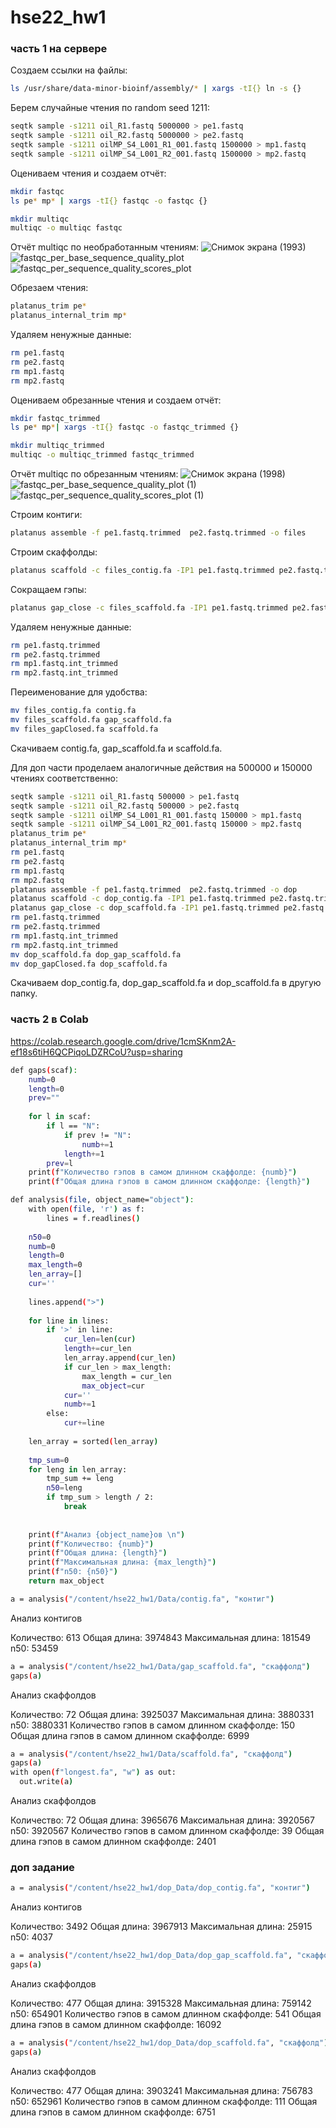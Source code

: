 # hse22_hw1
### часть 1 на сервере
Создаем ссылки на файлы:
```bash
ls /usr/share/data-minor-bioinf/assembly/* | xargs -tI{} ln -s {}
```
Берем случайные чтения по random seed 1211:
```bash
seqtk sample -s1211 oil_R1.fastq 5000000 > pe1.fastq
seqtk sample -s1211 oil_R2.fastq 5000000 > pe2.fastq
seqtk sample -s1211 oilMP_S4_L001_R1_001.fastq 1500000 > mp1.fastq
seqtk sample -s1211 oilMP_S4_L001_R2_001.fastq 1500000 > mp2.fastq
```
Оцениваем чтения и создаем отчёт:
```bash
mkdir fastqc
ls pe* mp* | xargs -tI{} fastqc -o fastqc {}

mkdir multiqc
multiqc -o multiqc fastqc
```
Отчёт multiqc по необработанным чтениям:
![Снимок экрана (1993)](https://user-images.githubusercontent.com/103137801/194580645-8a39a3ee-e5ff-4ac7-8073-04979919b856.png)
![fastqc_per_base_sequence_quality_plot](https://user-images.githubusercontent.com/103137801/194581263-136809ff-8fca-4e5e-a932-f255aba5ea63.png)
![fastqc_per_sequence_quality_scores_plot](https://user-images.githubusercontent.com/103137801/194581456-3f814eea-971f-4ae1-8013-1b4f17e13507.png)
 
Обрезаем чтения:
```bash
platanus_trim pe*
platanus_internal_trim mp*
```
Удаляем ненужные данные:
```bash
rm pe1.fastq
rm pe2.fastq
rm mp1.fastq
rm mp2.fastq
```
Оцениваем обрезанные чтения и создаем отчёт:
```bash
mkdir fastqc_trimmed
ls pe* mp*| xargs -tI{} fastqc -o fastqc_trimmed {}

mkdir multiqc_trimmed
multiqc -o multiqc_trimmed fastqc_trimmed
```

Отчёт multiqc по обрезанным чтениям:
![Снимок экрана (1998)](https://user-images.githubusercontent.com/103137801/194595982-ea13b30e-89b5-42e6-9631-eff540eeb22f.png)
![fastqc_per_base_sequence_quality_plot (1)](https://user-images.githubusercontent.com/103137801/194595696-7b5aad72-9f62-4e8b-9fd0-5ff3089606c1.png)
![fastqc_per_sequence_quality_scores_plot (1)](https://user-images.githubusercontent.com/103137801/194595781-5723b67a-651c-4518-9034-60115ebadc8f.png)

Строим контиги:
```bash
platanus assemble -f pe1.fastq.trimmed  pe2.fastq.trimmed -o files
```

Строим скаффолды:
```bash
platanus scaffold -c files_contig.fa -IP1 pe1.fastq.trimmed pe2.fastq.trimmed -OP2 mp1.fastq.int_trimmed mp2.fastq.int_trimmed -o files
```

Сокращаем гэпы:
```bash
platanus gap_close -c files_scaffold.fa -IP1 pe1.fastq.trimmed pe2.fastq.trimmed -OP2 mp1.fastq.int_trimmed mp2.fastq.int_trimmed -o files
```

Удаляем ненужные данные:
```bash
rm pe1.fastq.trimmed
rm pe2.fastq.trimmed
rm mp1.fastq.int_trimmed
rm mp2.fastq.int_trimmed
```
Переименование для удобства:
```bash
mv files_contig.fa contig.fa
mv files_scaffold.fa gap_scaffold.fa
mv files_gapClosed.fa scaffold.fa
```
Скачиваем contig.fa, gap_scaffold.fa и scaffold.fa.

Для доп части проделаем аналогичные действия на 500000 и 150000 чтениях соответственно:
```bash
seqtk sample -s1211 oil_R1.fastq 500000 > pe1.fastq
seqtk sample -s1211 oil_R2.fastq 500000 > pe2.fastq
seqtk sample -s1211 oilMP_S4_L001_R1_001.fastq 150000 > mp1.fastq
seqtk sample -s1211 oilMP_S4_L001_R2_001.fastq 150000 > mp2.fastq
platanus_trim pe*
platanus_internal_trim mp*
rm pe1.fastq
rm pe2.fastq
rm mp1.fastq
rm mp2.fastq
platanus assemble -f pe1.fastq.trimmed  pe2.fastq.trimmed -o dop
platanus scaffold -c dop_contig.fa -IP1 pe1.fastq.trimmed pe2.fastq.trimmed -OP2 mp1.fastq.int_trimmed mp2.fastq.int_trimmed -o dop
platanus gap_close -c dop_scaffold.fa -IP1 pe1.fastq.trimmed pe2.fastq.trimmed -OP2 mp1.fastq.int_trimmed mp2.fastq.int_trimmed -o dop
rm pe1.fastq.trimmed
rm pe2.fastq.trimmed
rm mp1.fastq.int_trimmed
rm mp2.fastq.int_trimmed
mv dop_scaffold.fa dop_gap_scaffold.fa
mv dop_gapClosed.fa dop_scaffold.fa
```
Скачиваем dop_contig.fa, dop_gap_scaffold.fa и dop_scaffold.fa в другую папку.

### часть 2 в Colab

https://colab.research.google.com/drive/1cmSKnm2A-ef18s6tiH6QCPiqoLDZRCoU?usp=sharing
```bash
def gaps(scaf):
    numb=0
    length=0
    prev=""
    
    for l in scaf:
        if l == "N":
            if prev != "N":
                numb+=1
            length+=1
        prev=l
    print(f"Количество гэпов в самом длинном скаффолде: {numb}")
    print(f"Общая длина гэпов в самом длинном скаффолде: {length}")

def analysis(file, object_name="object"):
    with open(file, 'r') as f:
        lines = f.readlines()
        
    n50=0
    numb=0
    length=0
    max_length=0
    len_array=[]
    cur=''
    
    lines.append(">")
    
    for line in lines:
        if '>' in line:
            cur_len=len(cur)
            length+=cur_len
            len_array.append(cur_len)
            if cur_len > max_length:
                max_length = cur_len
                max_object=cur
            cur=''
            numb+=1
        else:
            cur+=line
    
    len_array = sorted(len_array)
    
    tmp_sum=0
    for leng in len_array:
        tmp_sum += leng
        n50=leng
        if tmp_sum > length / 2:
            break
    
    
    print(f"Анализ {object_name}ов \n")
    print(f"Количество: {numb}")
    print(f"Общая длина: {length}")
    print(f"Максимальная длина: {max_length}")
    print(f"n50: {n50}")
    return max_object
```

```bash
a = analysis("/content/hse22_hw1/Data/contig.fa", "контиг")
```
Анализ контигов 

Количество: 613
Общая длина: 3974843
Максимальная длина: 181549
n50: 53459

```bash
a = analysis("/content/hse22_hw1/Data/gap_scaffold.fa", "скаффолд")
gaps(a)
```
Анализ скаффолдов 

Количество: 72
Общая длина: 3925037
Максимальная длина: 3880331
n50: 3880331
Количество гэпов в самом длинном скаффолде: 150
Общая длина гэпов в самом длинном скаффолде: 6999

```bash
a = analysis("/content/hse22_hw1/Data/scaffold.fa", "скаффолд")
gaps(a)
with open(f"longest.fa", "w") as out:
  out.write(a)
```
Анализ скаффолдов 

Количество: 72
Общая длина: 3965676
Максимальная длина: 3920567
n50: 3920567
Количество гэпов в самом длинном скаффолде: 39
Общая длина гэпов в самом длинном скаффолде: 2401


### доп задание

```bash
a = analysis("/content/hse22_hw1/dop_Data/dop_contig.fa", "контиг")
```
Анализ контигов 

Количество: 3492
Общая длина: 3967913
Максимальная длина: 25915
n50: 4037

```bash
a = analysis("/content/hse22_hw1/dop_Data/dop_gap_scaffold.fa", "скаффолд")
gaps(a)
```
Анализ скаффолдов 

Количество: 477
Общая длина: 3915328
Максимальная длина: 759142
n50: 654901
Количество гэпов в самом длинном скаффолде: 541
Общая длина гэпов в самом длинном скаффолде: 16092

```bash
a = analysis("/content/hse22_hw1/dop_Data/dop_scaffold.fa", "скаффолд")
gaps(a)
```
Анализ скаффолдов 

Количество: 477
Общая длина: 3903241
Максимальная длина: 756783
n50: 652961 
Количество гэпов в самом длинном скаффолде: 111
Общая длина гэпов в самом длинном скаффолде: 6751

